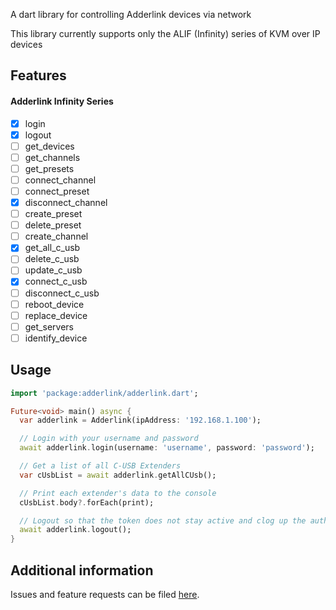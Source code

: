 A dart library for controlling Adderlink devices via network

This library currently supports only the ALIF (Infinity) series of KVM over IP devices

## Features

#### Adderlink Infinity Series
- [x] login
- [x] logout
- [ ] get_devices
- [ ] get_channels
- [ ] get_presets
- [ ] connect_channel
- [ ] connect_preset
- [x] disconnect_channel
- [ ] create_preset
- [ ] delete_preset
- [ ] create_channel
- [x] get_all_c_usb
- [ ] delete_c_usb
- [ ] update_c_usb
- [x] connect_c_usb
- [ ] disconnect_c_usb
- [ ] reboot_device
- [ ] replace_device
- [ ] get_servers
- [ ] identify_device

## Usage

```dart
import 'package:adderlink/adderlink.dart';

Future<void> main() async {
  var adderlink = Adderlink(ipAddress: '192.168.1.100');

  // Login with your username and password
  await adderlink.login(username: 'username', password: 'password');

  // Get a list of all C-USB Extenders
  var cUsbList = await adderlink.getAllCUsb();

  // Print each extender's data to the console
  cUsbList.body?.forEach(print);

  // Logout so that the token does not stay active and clog up the auth buffer
  await adderlink.logout();
}
```

## Additional information

Issues and feature requests can be filed [here][2].

[1]: https://pub.dev/packages/adderlink
[2]: https://github.com/point-source/adderlink/issues